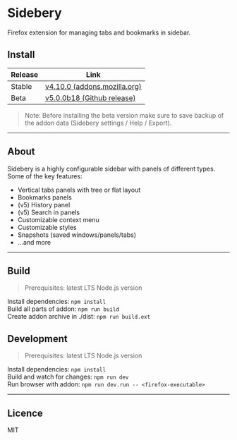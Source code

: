 # Sidebery

Firefox extension for managing tabs and bookmarks in sidebar.

## Install

| Release | Link |
|---------|------|
| Stable | [v4.10.0 (addons.mozilla.org)](https://addons.mozilla.org/firefox/addon/sidebery/) |
| Beta   | [v5.0.0b18 (Github release)](https://github.com/mbnuqw/sidebery/releases/tag/v5.0.0b18) |

> Note: Before installing the beta version make sure to save backup of the addon data (Sidebery settings / Help / Export).

---

## About

Sidebery is a highly configurable sidebar with panels of different types. Some of the key features:

- Vertical tabs panels with tree or flat layout
- Bookmarks panels
- (v5) History panel
- (v5) Search in panels
- Customizable context menu
- Customizable styles
- Snapshots (saved windows/panels/tabs)
- ...and more

---

## Build

> Prerequisites: latest LTS Node.js version

Install dependencies: `npm install`  
Build all parts of addon: `npm run build`  
Create addon archive in ./dist: `npm run build.ext`

## Development

> Prerequisites: latest LTS Node.js version

Install dependencies: `npm install`  
Build and watch for changes: `npm run dev`  
Run browser with addon: `npm run dev.run -- <firefox-executable>`  

---

## Licence

MIT
